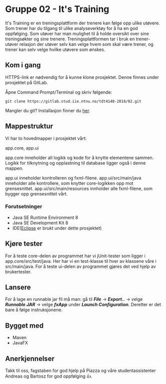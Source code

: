 # Gruppe 02 - It's Training
It's Training er en treningsplattform der trenere kan følge opp ulike utøvere. 
Som trener har du tilgang til ulike analyseverktøy for å ha en god oppfølging.
Som utøver har man mulighet til å holde oversikt over sine treningsøkter og sine trenere. 
Treningsplattformen tar i bruk en trener-utøver relasjon der utøver selv kan velge hvem som skal være trener,
og trener kan selv velge hvilke utøvere som ønskes. 

## Kom i gang
HTTPS-link er nødvendig for å kunne klone prosjektet. Denne finnes under prosjektet på GitLab.

Åpne Command Prompt/Terminal og skriv følgende: 

```
git clone https://gitlab.stud.iie.ntnu.no/tdt4140-2018/02.git
```
Mangler du git? Installasjon finner du [her](https://git-scm.com/book/en/v2/Getting-Started-Installing-Git).

## Mappestruktur
Vi har to hovedmapper i prosjektet vårt:

app.core, 
app.ui


app.core inneholder all logikk og kode for å knytte elementene sammen.
Logikk for tilknytning og opplastning til database ligger også i denne mappen.

app.ui inneholder kontrolleren og fxml-filene. 
app.ui/src/main/java inneholder alle kontrollere, som knytter core-logikken opp mot grensesnittet. 
app.ui/src/main/resources innholder alle fxml-filene, som bygger opp grensesnittet vårt. 


### Forutsetninger
- Java SE Runtime Environment 8
- Java SE Development Kit 8
- IDE([Eclipse](https://www.eclipse.org/downloads/) er brukt under dette prosjektet)


## Kjøre tester 
For å teste core-delen av programmet har vi jUnit-tester som ligger i app.core/src/test/java. 
Her har vi en test-klasse til hver av klassene våre i src/main/java. 
For å teste ui-delen av programmet gjøres det ved hjelp av brukertester. 

## Lansere
For å lage en runnable jar fil må man: 
gå til **_File_** -> **_Export.._** -> velge **_Runnable JAR_** -> velge **_fxApp_** under **_Launch Configuration_**.
Deretter er det bare å følge instruksjonene. 

## Bygget med
- Maven
- JavaFX

## Anerkjennelser
Takk til oss, fagstaben for god hjelp på Piazza og våre studentassistenter Andreas og Bartosz for god oppfølging :+1:.  